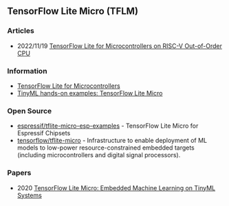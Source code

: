## TensorFlow Lite Micro (TFLM)



### Articles
- 2022/11/19 [TensorFlow Lite for Microcontrollers on RISC-V Out-of-Order CPU](https://www.luffca.com/2022/11/tflite-micro-naxriscv/)


### Information
- [TensorFlow Lite for Microcontrollers](https://www.tensorflow.org/lite/microcontrollers)
- [TinyML hands-on examples: TensorFlow Lite Micro](https://hackmd.io/@unical2022/SkptXQFvq)


### Open Source
- [espressif/tflite-micro-esp-examples](https://github.com/espressif/tflite-micro-esp-examples) - TensorFlow Lite Micro for Espressif Chipsets
- [tensorflow/tflite-micro](https://github.com/tensorflow/tflite-micro) - Infrastructure to enable deployment of ML models to low-power resource-constrained embedded targets (including microcontrollers and digital signal processors).


### Papers
- 2020 [TensorFlow Lite Micro: Embedded Machine Learning on TinyML Systems](https://arxiv.org/abs/2010.08678)
